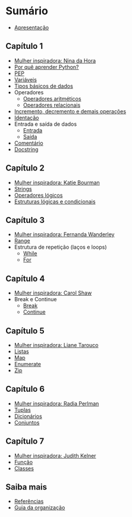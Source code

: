 # Sumário

- [Apresentação](README.md)
  
<!-- Capítulo 1 -->

## Capítulo 1

- [Mulher inspiradora: Nina da Hora](mulheres_inspiradoras/nina_da_hora.md)
- [Por quê aprender Python?](capitulo_1/porque_aprender_python.md)
- [PEP](capitulo_1/pep.md)
- [Variáveis](capitulo_1/variaveis.md)
- [Tipos básicos de dados](capitulo_1/tipos_de_dados.md)
- Operadores
  - [Operadores aritméticos](capitulo_1/operadores_aritmeticos.md)
  - [Operadores relacionais](capitulo_1/operadores_relacionais.md)
- [Incremento, decremento e demais operações](capitulo_1/incremento_e_decremento.md)
- [Identação](capitulo_1/identacao.md)
- Entrada e saída de dados
  - [Entrada](capitulo_1/entrada.md)
  - [Saída](capitulo_1/saida.md)
- [Comentário](capitulo_1/comentario.md)
- [Docstring](capitulo_1/docstring.md)

<!-- Capítulo 2 -->

## Capítulo 2

- [Mulher inspiradora: Katie Bourman](mulheres_inspiradoras/katie_bourman.md)
- [Strings](capitulo_2/strings.md)
- [Operadores lógicos](capitulo_2/operadores_logicos.md)
- [Estruturas lógicas e condicionais](capitulo_2/estruturas_logicas_e_condicionais.md)

<!-- Capítulo 3 -->

## Capítulo 3

- [Mulher inspiradora: Fernanda Wanderley](mulheres_inspiradoras/fernanda_wanderley.md)
- [Range](capitulo_3/range.md)
- Estrutura de repetição (laços e loops)
  - [While](capitulo_3/while.md)
  - [For](capitulo_3/for.md)


<!-- Capítulo 4 -->

## Capítulo 4

- [Mulher inspiradora: Carol Shaw](mulheres_inspiradoras/carol_shaw.md)
- Break e Continue
  - [Break](capitulo_4/break.md)
  - [Continue](capitulo_4/continue.md) 

<!-- Capítulo 5 -->

## Capítulo 5

- [Mulher inspiradora: Liane Tarouco](mulheres_inspiradoras/liane_tarouco.md)
- [Listas](capitulo_5/listas.md)
- [Map](capitulo_5/map.md)
- [Enumerate](capitulo_5/enumerate.md)
- [Zip](capitulo_5/zip.md)

<!-- Capítulo 6 -->

## Capítulo 6

- [Mulher inspiradora: Radia Perlman](mulheres_inspiradoras/radia_perlman.md)
- [Tuplas](capitulo_6/tuplas.md)
- [Dicionários](capitulo_6/dicionarios.md)
- [Conjuntos](capitulo_6/conjuntos.md)

<!-- Capítulo 7 -->

## Capítulo 7
- [Mulher inspiradora: Judith Kelner](mulheres_inspiradoras/judith_kelner.md)
- [Função](capitulo_7/funcao.md)
- [Classes](capitulo_7/classes.md)

<!-- SAIBA MAIS -->

## Saiba mais
- [Referências](saiba_mais/referencias.md)
- [Guia da organização](saiba_mais/guia_organizacao.md)